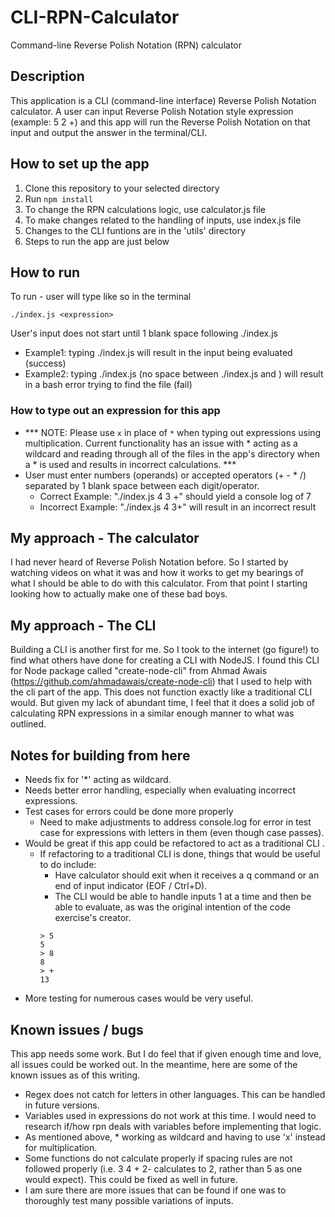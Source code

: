 # CLI-RPN-Calculator
Command-line Reverse Polish Notation (RPN) calculator


## Description
This application is a CLI (command-line interface) Reverse Polish Notation calculator. A user can input Reverse Polish Notation style expression (example: 5 2 +) and this app will run the Reverse Polish Notation on that input and output the answer in the terminal/CLI. 


## How to set up the app
1. Clone this repository to your selected directory
2. Run ``` npm install ```
3. To change the RPN calculations logic, use calculator.js file
4. To make changes related to the handling of inputs, use index.js file
5. Changes to the CLI funtions are in the 'utils' directory
6. Steps to run the app are just below


## How to run
To run - user will type like so in the terminal 
```
./index.js <expression>
```

User's input does not start until 1 blank space following ./index.js
- Example1: typing ./index.js <expression> will result in the input being evaluated (success)
- Example2: typing ./index.js<expression> (no space between ./index.js and <expression>) will result in a bash error trying to find the file (fail)


### How to type out an expression for this app
- *** NOTE: Please use ```x``` in place of ```*``` when typing out expressions using multiplication. Current functionality has an issue with * acting as a wildcard and reading through all of the files in the app's directory when a * is used and results in incorrect calculations. ***
- User must enter numbers (operands) or accepted operators (+ - * /) separated by 1 blank space between each digit/operator.
    - Correct Example: "./index.js 4 3 +" should yield a console log of 7
    - Incorrect Example: "./index.js 4 3+" will result in an incorrect result


## My approach - The calculator
I had never heard of Reverse Polish Notation before. So I started by watching videos on what it was and how it works to get my bearings of what I should be able to do with this calculator. From that point I starting looking how to actually make one of these bad boys.


## My approach - The CLI
Building a CLI is another first for me. So I took to the internet (go figure!) to find what others have done for creating a CLI with NodeJS. I found this CLI for Node package called "create-node-cli" from Ahmad Awais (https://github.com/ahmadawais/create-node-cli) that I used to help with the cli part of the app. This does not function exactly like a traditional CLI would. But given my lack of abundant time, I feel that it does a solid job of calculating RPN expressions in a similar enough manner to what was outlined. 


## Notes for building from here
- Needs fix for '*' acting as wildcard.
- Needs better error handling, especially when evaluating incorrect expressions.
- Test cases for errors could be done more properly
    - Need to make adjustments to address console.log for error in test case for expressions with letters in them (even though case passes).
- Would be great if this app could be refactored to act as a traditional CLI .
    - If refactoring to a traditional CLI is done, things that would be useful to do include:
        - Have calculator should exit when it receives a q command or an end of input indicator (EOF / Ctrl+D).
        - The CLI would be able to handle inputs 1 at a time and then be able to evaluate, as was the original intention of the code exercise's creator. 
        ```
        > 5 
        5
        > 8
        8
        > +
        13
        ```
- More testing for numerous cases would be very useful.


## Known issues / bugs
This app needs some work. But I do feel that if given enough time and love, all issues could be worked out. In the meantime, here are some of the known issues as of this writing.

- Regex does not catch for letters in other languages. This can be handled in future versions.
- Variables used in expressions do not work at this time. I would need to research if/how rpn deals with variables before implementing that logic. 
- As mentioned above, * working as wildcard and having to use 'x' instead for multiplication.
- Some functions do not calculate properly if spacing rules are not followed properly (i.e. 3 4 + 2-  calculates to 2, rather than 5 as one would expect). This could be fixed as well in future.
- I am sure there are more issues that can be found if one was to thoroughly test many possible variations of inputs.
